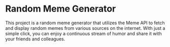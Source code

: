  

# Random Meme Generator

This project is a random meme generator that utilizes the Meme API to fetch and display random memes from various sources on the internet. With just a simple click, you can enjoy a continuous stream of humor and share it with your friends and colleagues.
